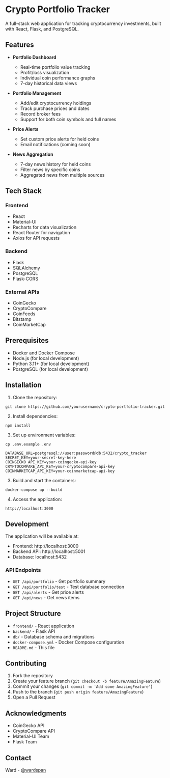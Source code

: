 # Crypto Portfolio Tracker

A full-stack web application for tracking cryptocurrency investments, built with React, Flask, and PostgreSQL.

## Features

- **Portfolio Dashboard**
  - Real-time portfolio value tracking
  - Profit/loss visualization
  - Individual coin performance graphs
  - 7-day historical data views

- **Portfolio Management**
  - Add/edit cryptocurrency holdings
  - Track purchase prices and dates
  - Record broker fees
  - Support for both coin symbols and full names

- **Price Alerts**
  - Set custom price alerts for held coins
  - Email notifications (coming soon)

- **News Aggregation**
  - 7-day news history for held coins
  - Filter news by specific coins
  - Aggregated news from multiple sources

## Tech Stack

### Frontend
- React
- Material-UI
- Recharts for data visualization
- React Router for navigation
- Axios for API requests

### Backend
- Flask
- SQLAlchemy
- PostgreSQL
- Flask-CORS

### External APIs
- CoinGecko
- CryptoCompare
- CoinFeeds
- Bitstamp
- CoinMarketCap

## Prerequisites

- Docker and Docker Compose
- Node.js (for local development)
- Python 3.11+ (for local development)
- PostgreSQL (for local development)

## Installation

1. Clone the repository:
```
git clone https://github.com/yourusername/crypto-portfolio-tracker.git
```

2. Install dependencies:
```
npm install
```

3. Set up environment variables:
```
cp .env.example .env
```
```
DATABASE_URL=postgresql://user:password@db:5432/crypto_tracker
SECRET_KEY=your-secret-key-here
COINGECKO_API_KEY=your-coingecko-api-key
CRYPTOCOMPARE_API_KEY=your-cryptocompare-api-key
COINMARKETCAP_API_KEY=your-coinmarketcap-api-key
```

3. Build and start the containers:
```
docker-compose up --build
```

4. Access the application:
```
http://localhost:3000
```

## Development

The application will be available at:
- Frontend: http://localhost:3000
- Backend API: http://localhost:5001
- Database: localhost:5432

### API Endpoints

- `GET /api/portfolio` - Get portfolio summary
- `GET /api/portfolio/test` - Test database connection
- `GET /api/alerts` - Get price alerts
- `GET /api/news` - Get news items

## Project Structure

- `frontend/` - React application
- `backend/` - Flask API
- `db/` - Database schema and migrations
- `docker-compose.yml` - Docker Compose configuration
- `README.md` - This file

## Contributing

1. Fork the repository
2. Create your feature branch (`git checkout -b feature/AmazingFeature`)
3. Commit your changes (`git commit -m 'Add some AmazingFeature'`)
4. Push to the branch (`git push origin feature/AmazingFeature`)
5. Open a Pull Request

## Acknowledgments

- CoinGecko API
- CryptoCompare API
- Material-UI Team
- Flask Team

## Contact

Ward - [@wardspan](https://twitter.com/wardspan)